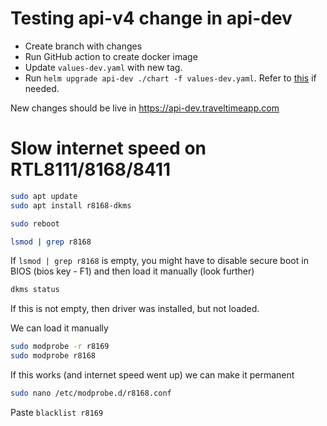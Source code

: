 # Testing api-v4 change in api-dev

* Create branch with changes
* Run GitHub action to create docker image
* Update `values-dev.yaml` with new tag.
* Run `helm upgrade api-dev ./chart -f values-dev.yaml`. Refer to [this](https://github.com/traveltime-dev/traveltime-platform/blob/871ed289603edbb123c28684b1965f20b4573a16/.kube/helm/api-v4/README.md) if needed.

New changes should be live in https://api-dev.traveltimeapp.com

# Slow internet speed on RTL8111/8168/8411

```bash
sudo apt update
sudo apt install r8168-dkms

sudo reboot

lsmod | grep r8168
```

If `lsmod | grep r8168` is empty, you might have to disable secure boot in BIOS (bios key - F1) and then load it manually (look further)

```bash
dkms status
```

If this is not empty, then driver was installed, but not loaded.

We can load it manually

```bash
sudo modprobe -r r8169
sudo modprobe r8168
```

If this works (and internet speed went up) we can make it permanent

```bash
sudo nano /etc/modprobe.d/r8168.conf
```
Paste `blacklist r8169`
